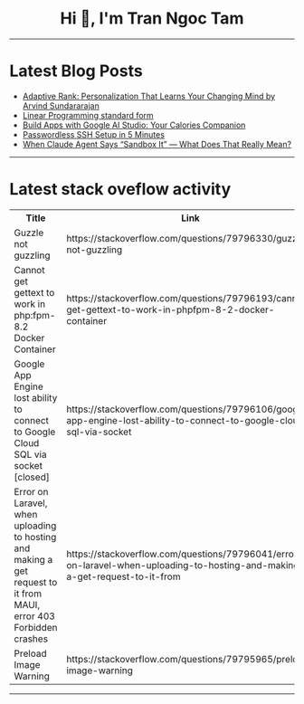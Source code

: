 <h1 align="center">Hi 👋, I'm Tran Ngoc Tam</h1>

---

# Latest Blog Posts 
<!-- BLOG-POST-LIST:START -->
- [Adaptive Rank: Personalization That Learns Your Changing Mind by Arvind Sundararajan](https://dev.to/arvind_sundararajan/adaptive-rank-personalization-that-learns-your-changing-mind-by-arvind-sundararajan-1d64)
- [Linear Programming standard form](https://dev.to/sengseng/linear-programming-standard-form-2hba)
- [Build Apps with Google AI Studio: Your Calories Companion](https://dev.to/coffeejuseyo/build-apps-with-google-ai-studio-your-calories-companion-mdd)
- [Passwordless SSH Setup in 5 Minutes](https://dev.to/kingyou/passwordless-ssh-setup-in-5-minutes-212p)
- [When Claude Agent Says “Sandbox It” — What Does That Really Mean?](https://dev.to/jun_ma_6eded523cd4b29efd2/when-claude-agent-says-sandbox-it-what-does-that-really-mean-bon)
<!-- BLOG-POST-LIST:END -->

---

# Latest stack oveflow activity
<table>
  <tr><th>Title</th><th>Link</th></tr>
  <!-- STACKOVERFLOW:START --><tr><td>Guzzle not guzzling</td><td>https://stackoverflow.com/questions/79796330/guzzle-not-guzzling</td></tr><tr><td>Cannot get gettext to work in php:fpm-8.2 Docker Container</td><td>https://stackoverflow.com/questions/79796193/cannot-get-gettext-to-work-in-phpfpm-8-2-docker-container</td></tr><tr><td>Google App Engine lost ability to connect to Google Cloud SQL via socket [closed]</td><td>https://stackoverflow.com/questions/79796106/google-app-engine-lost-ability-to-connect-to-google-cloud-sql-via-socket</td></tr><tr><td>Error on Laravel, when uploading to hosting and making a get request to it from MAUI, error 403 Forbidden crashes</td><td>https://stackoverflow.com/questions/79796041/error-on-laravel-when-uploading-to-hosting-and-making-a-get-request-to-it-from</td></tr><tr><td>Preload Image Warning</td><td>https://stackoverflow.com/questions/79795965/preload-image-warning</td></tr><!-- STACKOVERFLOW:END -->
</table>

---



